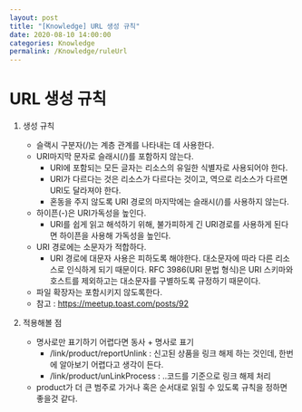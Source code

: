 ```yaml
---
layout: post
title: "[Knowledge] URL 생성 규칙"
date: 2020-08-10 14:00:00
categories: Knowledge
permalink: /Knowledge/ruleUrl
---
```




# URL 생성 규칙

1. 생성 규칙

   - 슬랙시 구분자(/)는 계층 관계를 나타내는 데 사용한다.
   - URI마지막 문자로 슬래시(/)를 포함하지 않는다.
     - URI에 포함되는 모든 글자는 리소스의 유일한 식별자로 사용되어야 한다.
     - URI가 다르다는 것은 리소스가 다르다는 것이고, 역으로 리소스가 다르면 URI도 달라져야 한다. 
     - 혼동을 주지 않도록 URI 경로의 마지막에는 슬래시(/)를 사용하지 않는다.
   - 하이픈(-)은 URI가독성을 높인다.
     - URI를 쉽게 읽고 해석하기 위해, 불가피하게 긴 URI경로를 사용하게 된다면 하이픈을 사용해 가독성을 높인다.
   - URI 경로에는 소문자가 적합하다.
     - URI 경로에 대문자 사용은 피하도록 해야한다. 대소문자에 따라 다른 리소스로 인식하게 되기 때문이다. RFC 3986(URI 문법 형식)은 URI 스키마와 호스트를 제외하고는 대소문자를 구별하도록 규정하기 때문이다.
   - 파일 확장자는 포함시키지 않도록한다.
   - 참고 : <https://meetup.toast.com/posts/92>

   

2. 적용해볼 점

   - 명사로만 표기하기 어렵다면 동사 + 명사로 표기
     - /link/product/reportUnlink : 신고된 상품을 링크 해제 하는 것인데, 한번에 알아보기 어렵다고 생각이 든다.  
     - /link/product/unLinkProcess : ..코드를 기준으로 링크 해제 처리
   - product가 더 큰 범주로 가거나 혹은 순서대로 읽힐 수 있도록 규칙을 정하면 좋을것 같다.








